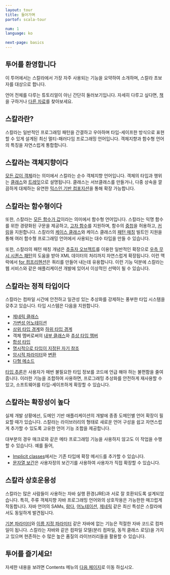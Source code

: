 ```yaml
---
layout: tour
title: 들어가며
partof: scala-tour

num: 1
language: ko

next-page: basics
---
```


## 투어를 환영합니다
이 투어에서는 스칼라에서 가장 자주 사용되는 기능을 요약하여 소개하며, 스칼라 초보자를 대상으로 합니다.

언어 전체를 다루는 튜토리얼이 아닌 간단히 둘러보기입니다. 자세히 다루고 싶다면, [책](/books.html)을 구하거나 [다른 자료](/learn.html)를 찾아보세요.

## 스칼라란?
스칼라는 일반적인 프로그래밍 패턴을 간결하고 우아하며 타입-세이프한 방식으로 표현할 수 있게 설계된 최신 멀티-패러다임 프로그래밍 언어입니다. 객체지향과 함수형 언어의 특징을 자연스럽게 통합합니다.

## 스칼라는 객체지향이다 ##
[모든 값이 객체](unified-types.html)라는 의미에서 스칼라는 순수 객체지향 언어입니다. 객체의 타입과 행위는 [클래스](classes.html)와 [트레잇](traits.html)으로 설명됩니다. 클래스는 서브클래스를 만들거나, 다중 상속을 깔끔하게 대체하는 유연한 [믹스인 기반 컴포지션](mixin-class-composition.html)을 통해 확장 가능합니다.

## 스칼라는 함수형이다 ##
또한, 스칼라는 [모든 함수가 값](unified-types.html)이라는 의미에서 함수형 언어입니다. 스칼라는 익명 함수를 위한 경량화된 구문을 제공하고, [고차 함수](higher-order-functions.html)를 지원하며, 함수의 [중첩](nested-functions.html)을 허용하고, [커링](multiple-parameter-lists.html)을 지원합니다. 스칼라의 [케이스 클래스](case-classes.html)와 케이스 클래스의 [패턴 매칭](pattern-matching.html) 빌트인 지원을 통해 여러 함수형 프로그래밍 언어에서 사용되는 대수 타입을 만들 수 있습니다.

또한, 스칼라의 패턴 매칭 개념은 [추출자 오브젝트](extractor-objects.html)를 이용한 일반적인 확장으로 [우측 무시 시퀀스 패턴](regular-expression-patterns.html)의 도움을 받아 XML 데이터의 처리까지 자연스럽게 확장됩니다. 이런 맥락에서 [for 컴프리헨션](for-comprehensions.html)은 쿼리를 만들어 내는데 유용합니다. 이런 기능 덕분에 스칼라는 웹 서비스와 같은 애플리케이션 개발에 있어서 이상적인 선택이 될 수 있습니다.

## 스칼라는 정적 타입이다 ##
스칼라는 컴파일 시간에 안전하고 일관성 있는 추상화를 강제하는 풍부한 타입 시스템을 갖추고 있습니다. 타입 시스템은 다음을 지원합니다.

* [제네릭 클래스](generic-classes.html)
* [가변성 어노테이션](variances.html)
* [상위 타입 경계](upper-type-bounds.html)와 [하위 타입 경계](lower-type-bounds.html)
* 객체 멤버로써의 [내부 클래스](inner-classes.html)와 [추상 타입 멤버](abstract-type-members.html)
* [합성 타입](compound-types.html)
* [명시적으로 타입이 지정된 자기 참조](self-types.html)
* [암시적 파라미터](implicit-parameters.html)와 [변환](implicit-conversions.html)
* [다형 메소드](polymorphic-methods.html)

[타입 추론](type-inference.html)은 사용자가 매번 불필요한 타입 정보를 코드에 언급 해야 하는 불편함을 줄여줍니다. 이러한 기능을 조합하여 사용하면, 프로그래밍 추상화를 안전하게 재사용할 수 있고, 소프트웨어를 타입-세이프하게 확장할 수 있습니다.

## 스칼라는 확장성이 높다 ##
실제 개발 상황에선, 도메인 기반 애플리케이션의 개발에 종종 도메인별 언어 확장이 필요할 때가 있습니다. 스칼라는 라이브러리의 형태로 새로운 언어 구성을 쉽고 자연스럽게 추가할 수 있도록 고유한 언어 기능 조합을 제공합니다.

대부분의 경우 매크로와 같은 메타 프로그래밍 기능을 사용하지 않고도 이 작업을 수행 할 수 있습니다. 예를 들어,

<!-- TODO 아래 두 링크는 번역된 페이지가 없어서 영문 페이지로 연결이 됨. 해당 페이지가 번역이 된다면 수정 필요 -->
* [Implicit classes](/overviews/core/implicit-classes.html)에서는 기존 타입에 확장 메서드를 추가할 수 있습니다.
* [문자열 보간](/overviews/core/string-interpolation.html)은 사용자정의 보간기를 사용하여 사용자가 직접 확장할 수 있습니다.

## 스칼라 상호운용성

스칼라는 많은 사람들이 사용하는 자바 실행 환경(JRE)과 서로 잘 호환되도록 설계되었습니다. 특히, 주류 객체지향 자바 프로그래밍 언어와의 상호작용은 가능한한 매끄럽게 작동합니다. 자바 언어의 SAMs, [람다](higher-order-functions.html), [어노테이션](annotations.html), [제네릭](generic-classes.html) 같은 최신 특성은 스칼라에서도 동일하게 발견됩니다.

[기본 파라미터](default-parameter-values.html)와 [이름 지정 파라미터](named-arguments.html) 같은 자바에 없는 기능은 적절한 자바 코드로 컴파일이 됩니다. 스칼라는 자바와 같은 컴파일 모델(분리 컴파일, 동적 클래스 로딩)을 가지고 있으며 현존하는 수 많은 높은 품질의 라이브러리들을 활용할 수 있습니다.

## 투어를 즐기세요!

자세한 내용을 보려면 Contents 메뉴의 [다음 페이지](basics.html)로 이동 하십시오.
